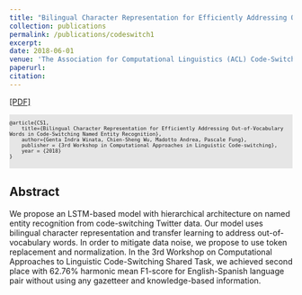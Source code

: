 ```yaml
---
title: "Bilingual Character Representation for Efficiently Addressing Out-of-Vocabulary Words in Code-Switching Named Entity Recognition"
collection: publications
permalink: /publications/codeswitch1
excerpt: 
date: 2018-06-01
venue: 'The Association for Computational Linguistics (ACL) Code-Switching Workshop'
paperurl: 
citation: 
---
```

[[PDF]](https://arxiv.org/pdf/1805.12061.pdf)

<pre style="background-color: rgb(230,230,230);white-space: pre-wrap;">
<font size="1">
@article{CS1,
    title={Bilingual Character Representation for Efficiently Addressing Out-of-Vocabulary Words in Code-Switching Named Entity Recognition},
    author={Genta Indra Winata, Chien-Sheng Wu, Madotto Andrea, Pascale Fung},
    publisher = {3rd Workshop in Computational Approaches in Linguistic Code-switching},
    year = {2018}
}
</font>
</pre>

## Abstract
We propose an LSTM-based model with hierarchical architecture on named entity recognition from code-switching Twitter data. Our model uses bilingual character representation and transfer learning to address out-of-vocabulary words. In order to mitigate data noise, we propose to use token replacement and normalization. In the 3rd Workshop on Computational Approaches to Linguistic Code-Switching Shared Task, we achieved second place with 62.76% harmonic mean F1-score for English-Spanish language pair without using any gazetteer and knowledge-based information.
